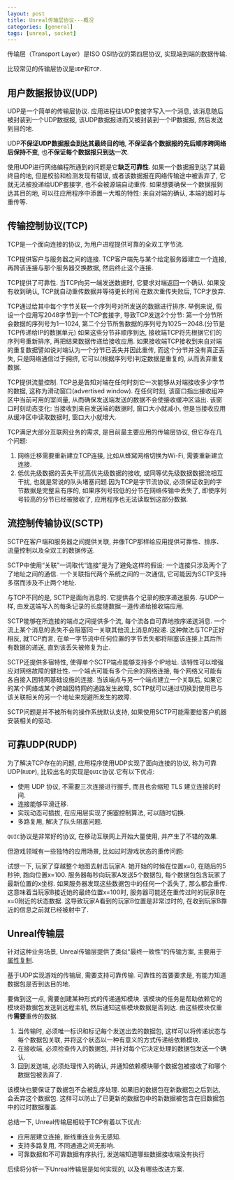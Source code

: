 ```yaml
---
layout: post
title: Unreal传输层协议---概况
categories: [general]
tags: [unreal, socket]
---
```


传输层（Transport Layer）是ISO OSI协议的第四层协议, 实现端到端的数据传输.

比较常见的传输层协议是`UDP`和`TCP`.

## 用户数据报协议(UDP)

UDP是一个简单的传输层协议.
应用进程往UDP套接字写入一个消息, 该消息随后被封装到一个UDP数据报, 
该UDP数据报进而又被封装到一个IP数据报, 然后发送到目的地.

UDP**不保证UDP数据报会到达其最终目的地**, **不保证各个数据报的先后顺序跨网络后保持不变**, 也**不保证每个数据报只到达一次**.

使用UDP进行网络编程所通到的问题是它**缺乏可靠性**.
如果一个数据报到达了其最终目的地, 但是校验和检测发现有错误, 
或者该数据报在网络传输途中被丢弃了, 它就无法被投递给UDP套接字, 也不会被源端自动重传.
如果想要确保一个数据报到达其目的地, 可以往应用程序中添置一大堆的特性: 来自对端的确认, 本端的超时与重传等.

## 传输控制协议(TCP)
TCP是一个面向连接的协议, 为用户进程提供可靠的全双工字节流.

TCP提供客户与服务器之间的连接. TCP客户端先与某个给定服务器建立一个连接, 再跨该连接与那个服务器交换数据, 然后终止这个连接.

TCP提供了可靠性. 当TCP向另一端发送数据时, 它要求对端返回一个确认.
如果没有收到确认, TCP就自动重传数据并等待更长时间.在数次重传失败后, TCP才放弃.

TCP通过给其中每个字节关联一个序列号对所发送的数据进行排序. 
举例来说, 假设一个应用写2048字节到一个TCP套接字, 导致TCP发送2个分节: 
第一个分节所会数据的序列号为1一1024, 第二个分节所售数据的序列号为1025一2048.(分节是TCP传递给IP的数据单元)
如果这些分节非顺序到达, 接收端TCP将先根据它们的序列号重新排序, 再把结果数据传递给接收应用.
如果接收端TCP接收到来自对端的重复数据譬如说对端认为一个分节已丢失并因此重传, 而这个分节并没有真正丢失, 只是网络通信过于拥挤, 
它可以(根据序列号)判定数据是重复的, 从而丢弃重复数据.

TCP提供流量控制. 
TCP总是告知对端在任何时刻它一次能够从对端接收多少字节的数据, 这称为滑动窗口(advertised window).
在任何时刻, 该窗口指出接收组冲区中当前可用的室间量, 从而确保发送端发送的数据不会使接收缓冲区溢出.
该窗口时刻动态变化: 当接收到来自发送端的数据时, 窗口大小就减小, 但是当接收应用从缓冲区中读取数据时, 窗口大小就增大.

TCP满足大部分互联网业务的需求, 是目前最主要应用的传输层协议, 但它存在几个问题:

1. 网络迁移需要重新建立TCP连接, 比如从蜂窝网络切换为Wi-Fi, 需要重新建立连接.
1. 低优先级数据的丢失干扰高优先级数据的接收, 或同等优先级数据数据流相互干扰, 也就是常说的队头堵塞问题.因为TCP是字节流协议, 必须保证收到的字节数据是完整且有序的, 如果序列号较低的分节在网络传输中丢失了, 即使序列号较高的分节已经被接收了, 应用程序也无法读取到这部分数据.

## 流控制传输协议(SCTP)

SCTP在客户端和服务器之间提供关联, 并像TCP那样给应用提供可靠性、排序、流量控制以及全双工的数据传送. 

SCTP中使用“关联”一词取代“连接”是为了避免这样的假设: 一个连接只涉及两个了了地址之间的通信. 
一个关联指代两个系统之间的一次通信, 它可能因为SCTP支持多宿而涉及不止两个地址. 

与TCP不同的是, SCTP是面向消息的. 它提供各个记录的按序递送服务. 与UDP一样, 由发送端写入的每条记录的长度随数据一道传递给接收端应用. 

SCTP能够在所连接的端点之间提供多个流, 每个流各自可靠地按序递送消息. 
一个流上某个消息的丢失不会阻塞同一关联其他流上消息的投递. 
这种做法与TCP正好相反, 就TCP而言, 在单一字节流中任何位置的字节丢失都将阻塞该连接上其后所有数据的递送, 直到该丢失被修复为止. 

SCTP还提供多宿特性, 使得单个SCTP端点能够支持多个IP地址. 该特性可以增强应对网络故障的健壮性. 
一个端点可能有多个元余的网络连接, 每个网络又可能有各自接入因特网基础设施的连接. 
当该端点与另一个端点建立一个关联后, 如果它的某个网络或某个跨越因特网的通路发生故障, 
SCTP就可以通过切换到使用已与该关联相关的另一个地址来规避所发生的故障. 

SCTP问题是并不被所有的操作系统默认支持, 如果使用SCTP可能需要给客户机器安装相关的驱动.

## 可靠UDP(RUDP)

为了解决TCP存在的问题, 应用程序使用UDP实现了面向连接的协议, 称为可靠UDP(`RUDP`), 比较出名的实现是`QUIC`协议.它有以下优点:

* 使用 UDP 协议, 不需要三次连接进行握手, 而且也会缩短 TLS 建立连接的时间.
* 连接能够平滑迁移.
* 实现动态可插拔, 在应用层实现了拥塞控制算法, 可以随时切换.
* 多路复用, 解决了队头阻塞问题.

`QUIC`协议是非常好的协议, 在移动互联网上开始大量使用, 并产生了不错的效果.

但游戏领域有一些独特的应用场景, 比如过时游戏状态的重传问题:

试想一下, 玩家了穿越整个地图去射击玩家A.
她开始的时候在位置x=0, 在随后的5秒钟, 跑向位置x=100.
服务器每秒向玩家A发送5个数据包, 每个数据包包含玩家了最新位置的x坐标.
如果服务器发现这些数据包中的任何一个丢失了, 那么都会重传.
这意味着当玩家B接近她的最终位置x=100时, 服务器可能还在重传过时的玩家B在x=0附近的状态数据.
这导致玩家A看到的玩家B位置是非常过时的, 在收到玩家B靠近的信息之前就已经被射中了.

## Unreal传输层

针对这种业务场景, Unreal传输层提供了类似“最终一致性”的传输方案, 主要用于[属性复制](https://docs.unrealengine.com/5.1/zh-CN/property-replication-in-unreal-engine/).

基于UDP实现游戏的传输层, 需要支持可靠传输. 可靠性的首要要求是, 有能力知道数据包是否到达目的地.

要做到这一点, 需要创建某种形式的传递通知模块. 该模块的任务是帮助依赖它的模块将数据包发送到远程主机, 然后通知这些模块数据是否到达. 
由这些模块仅重传**需要**重传的数据.

1. 当传输时, 必须唯一标识和标记每个发送出去的数据包, 这样可以将传递状态与每个数据包关联, 并将这个状态以一种有意义的方式传递给依赖模块.
1. 在接收端, 必须检查传入的数据包, 并针对每个它决定处理的数据包发送一个确认.
1. 回到发送端, 必须处理传入的确认, 并通知依赖模块哪个数据包被接收了和哪个数据包被丢弃了.

该模块也要保证了数据包不会被乱序处理. 如果旧的数据包在新数据包之后到达, 会丢弃这个数据包.
这样可以防止了已更新的数据包中的新数据被包含在旧数据包中的过时数据覆盖.

总结一下, Unreal传输层相较于TCP有着以下优点:

* 应用层建立连接, 断线重连业务无感知.
* 支持多路复用, 不同通道之间无影响.
* 可靠数据和不可靠数据有序执行, 发送端知道哪些数据接收端没有执行

后续将分析一下Unreal传输层是如何实现的, 以及有哪些改进方案.

